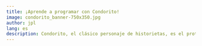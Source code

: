```yaml
---
title: ¡Aprende a programar con Condorito!
image: condorito_banner-750x350.jpg
author: jpl
lang: es
description: Condorito, el clásico personaje de historietas, es el protagonista de las actividades para aprender a programar en la Hora del Código 2016
---
```

